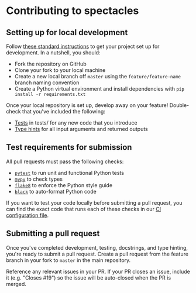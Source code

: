 # Contributing to spectacles
## Setting up for local development

Follow [these standard instructions](https://opensource.guide/how-to-contribute/#opening-a-pull-request) to get your project set up for development. In a nutshell, you should:

* Fork the repository on GitHub
* Clone your fork to your local machine
* Create a new local branch off `master` using the `feature/feature-name` branch naming convention
* Create a Python virtual environment and install dependencies with `pip install -r requirements.txt`

Once your local repository is set up, develop away on your feature! Double-check that you've included the following:

* [Tests](https://docs.pytest.org/en/latest/) in tests/ for any new code that you introduce
* [Type hints](https://docs.python.org/3/library/typing.html) for all input arguments and returned outputs

## Test requirements for submission

All pull requests must pass the following checks:
* [`pytest`](https://docs.pytest.org/en/latest/) to run unit and functional Python tests
* [`mypy`](http://mypy-lang.org/) to check types
* [`flake8`](http://flake8.pycqa.org/en/latest/) to enforce the Python style guide
* [`black`](https://black.readthedocs.io/en/stable/) to auto-format Python code

If you want to test your code locally before submitting a pull request, you can find the exact code that runs each of these checks in our [CI configuration file](.circleci/config.yml).

## Submitting a pull request

Once you've completed development, testing, docstrings, and type hinting, you're ready to submit a pull request. Create a pull request from the feature branch in your fork to `master` in the main repository.

Reference any relevant issues in your PR. If your PR closes an issue, include it (e.g. "Closes #19") so the issue will be auto-closed when the PR is merged.
